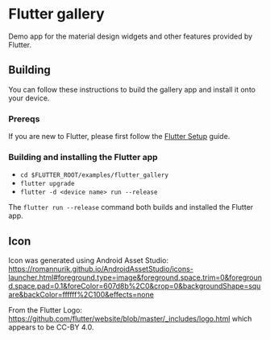 # Flutter gallery

Demo app for the material design widgets and other features provided by Flutter.

## Building

You can follow these instructions to build the gallery app
and install it onto your device.

### Prereqs

If you are new to Flutter, please first follow
the [Flutter Setup](https://flutter.io/setup/) guide.

### Building and installing the Flutter app

* `cd $FLUTTER_ROOT/examples/flutter_gallery`
* `flutter upgrade`
* `flutter -d <device name> run --release`

The `flutter run --release` command both builds and installed the Flutter app.

## Icon

Icon was generated using Android Asset Studio:
https://romannurik.github.io/AndroidAssetStudio/icons-launcher.html#foreground.type=image&foreground.space.trim=0&foreground.space.pad=0.1&foreColor=607d8b%2C0&crop=0&backgroundShape=square&backColor=ffffff%2C100&effects=none

From the Flutter Logo:
https://github.com/flutter/website/blob/master/_includes/logo.html
which appears to be CC-BY 4.0.
